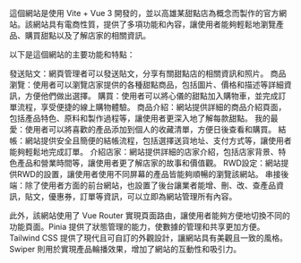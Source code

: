 這個網站是使用 Vite + Vue 3 開發的，並以高雄某甜點店為概念而製作的官方網站。該網站具有電商性質，提供了多項功能和內容，讓使用者能夠輕鬆地瀏覽產品、購買甜點以及了解店家的相關資訊。

以下是這個網站的主要功能和特點：

發送貼文：網頁管理者可以發送貼文，分享有關甜點店的相關資訊和照片。
商品瀏覽：使用者可以瀏覽店家提供的各種甜點商品，包括圖片、價格和描述等詳細資訊，方便他們做出選擇。
購買：使用者可以將心儀的甜點加入購物車，並完成訂單流程，享受便捷的線上購物體驗。
商品介紹：網站提供詳細的商品介紹頁面，包括產品特色、原料和製作過程等，讓使用者更深入地了解每款甜點。
我的最愛：使用者可以將喜歡的產品添加到個人的收藏清單，方便日後查看和購買。
結帳：網站提供安全且簡便的結帳流程，包括選擇送貨地址、支付方式等，讓使用者能夠輕鬆地完成訂單。
介紹店家：網站提供詳細的店家介紹，包括店家背景、特色產品和營業時間等，讓使用者更了解店家的故事和價值觀。
RWD設定：網站提供RWD的設置，讓使用者使用不同屏幕的產品皆能夠順暢的瀏覽該網站。
串接後端：除了使用者方面的前台網站，也設置了後台讓業者能增、刪、改、查產品資訊，貼文，優惠券，訂單等資訊，可以立即為網站管理所有內容。


此外，該網站使用了 Vue Router 實現頁面路由，讓使用者能夠方便地切換不同的功能頁面。Pinia 提供了狀態管理的能力，使數據的管理和共享更加方便。Tailwind CSS 提供了現代且可自訂的外觀設計，讓網站具有美觀且一致的風格。Swiper 則用於實現產品輪播效果，增加了網站的互動性和吸引力。
